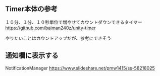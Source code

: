 ## Timer本体の参考
１０分、１分、１０秒単位で増やせてカウントダウンできるタイマー
https://github.com/baiman240z/unity-timer

やりたいことはカウントアップだが、参考にできそう

## 通知欄に表示する
NotificationManager
https://www.slideshare.net/pmw1415/ss-58218025
